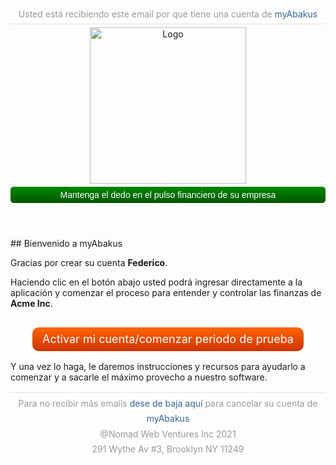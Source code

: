 <header style="font-size: 0.875rem;">
        <div style="border-bottom: 1px dotted #ccc; color: #999;  line-height: 1.5; padding-bottom: 0.3125rem; margin-bottom: 0.3125rem; padding-top: 0.325rem;">Usted está recibiendo este email por qué tiene una cuenta de <a style="text-decoration: none; color: #369;" href="https://www.myabakus.com">myAbakus</a></div>
        <a href="ttps://www.myabakus.com"><img src="http://www.myabakus.com/images/myabakus.png" alt="Logo" width="250" height="auto"/></a>
        <div style="margin-top: 0.3125rem; background: #006e00; background-image: linear-gradient(180deg, #008800 0%, #005500 100%); border-radius: 5px; color: #fff; font-family: Verdana, Geneva, sans-serif; padding: 0.3125rem 0.625rem;">Mantenga el dedo en el pulso financiero de su empresa</div>
      </header>
## Bienvenido a myAbakus

Gracias por crear su cuenta **Federico**.

Haciendo clic en el botón abajo usted podrá ingresar directamente a la aplicación y comenzar el proceso para entender y controlar las finanzas de **Acme Inc**.

<div class="button-container" style="padding: 1rem; text-align: center;">
  <a class="button" href="http://www.myabakus.org/admin/email/confirm/ed6418a3555c3bc6125c28a7b464bd44" style="background-image: linear-gradient(180deg, #FF6600 0%, #CC3300 100%); border-radius: 10px; color:#fff; font-size: 1.125rem; padding: 0.5rem 1rem; background-color: #e54c00; display: inline-block; text-decoration:none; line-height: 1.2;">Activar mi cuenta/comenzar periodo de prueba</a></div>
Y una vez lo haga,  le daremos instrucciones y recursos para ayudarlo a comenzar y a sacarle el máximo provecho a nuestro software.



<footer style="text-align: center; font-size: 0.875rem; margin-top: 1rem;">
        <div style="border-top: 1px dotted #ccc; color: #999;  line-height: 1.75; padding-top: 0.3125rem; padding-bottom: 0.3125rem;">Para no recibir más emails <a style="text-decoration: none; color: #369;" href="https://www.myabakus.com/app/account/delete/{$company_id}">dese de baja aquí </a>para cancelar su cuenta de <a style="text-decoration: none; color: #369;" href="https://www.myabakus.com">myAbakus</a><br>@Nomad Web Ventures Inc 2021<br>291 Wythe Av #3, Brooklyn NY 11249</div>
      </footer>


